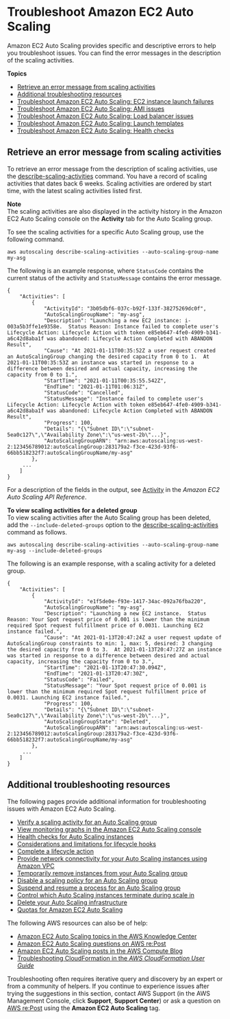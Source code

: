 # Troubleshoot Amazon EC2 Auto Scaling<a name="CHAP_Troubleshooting"></a>

Amazon EC2 Auto Scaling provides specific and descriptive errors to help you troubleshoot issues\. You can find the error messages in the description of the scaling activities\.

**Topics**
+ [Retrieve an error message from scaling activities](#RetrievingErrors)
+ [Additional troubleshooting resources](#additional-troubleshooting-resources)
+ [Troubleshoot Amazon EC2 Auto Scaling: EC2 instance launch failures](ts-as-instancelaunchfailure.md)
+ [Troubleshoot Amazon EC2 Auto Scaling: AMI issues](ts-as-ami.md)
+ [Troubleshoot Amazon EC2 Auto Scaling: Load balancer issues](ts-as-loadbalancer.md)
+ [Troubleshoot Amazon EC2 Auto Scaling: Launch templates](ts-as-launch-template.md)
+ [Troubleshoot Amazon EC2 Auto Scaling: Health checks](ts-as-healthchecks.md)

## Retrieve an error message from scaling activities<a name="RetrievingErrors"></a>

To retrieve an error message from the description of scaling activities, use the [describe\-scaling\-activities](https://docs.aws.amazon.com/cli/latest/reference/autoscaling/describe-scaling-activities.html) command\. You have a record of scaling activities that dates back 6 weeks\. Scaling activities are ordered by start time, with the latest scaling activities listed first\. 

**Note**  
The scaling activities are also displayed in the activity history in the Amazon EC2 Auto Scaling console on the **Activity** tab for the Auto Scaling group\.

To see the scaling activities for a specific Auto Scaling group, use the following command\. 

```
aws autoscaling describe-scaling-activities --auto-scaling-group-name my-asg
```

The following is an example response, where `StatusCode` contains the current status of the activity and `StatusMessage` contains the error message\.

```
{
    "Activities": [
        {
            "ActivityId": "3b05dbf6-037c-b92f-133f-38275269dc0f",
            "AutoScalingGroupName": "my-asg",
            "Description": "Launching a new EC2 instance: i-003a5b3ffe1e9358e.  Status Reason: Instance failed to complete user's Lifecycle Action: Lifecycle Action with token e85eb647-4fe0-4909-b341-a6c42d8aba1f was abandoned: Lifecycle Action Completed with ABANDON Result",
            "Cause": "At 2021-01-11T00:35:52Z a user request created an AutoScalingGroup changing the desired capacity from 0 to 1.  At 2021-01-11T00:35:53Z an instance was started in response to a difference between desired and actual capacity, increasing the capacity from 0 to 1.",
            "StartTime": "2021-01-11T00:35:55.542Z",
            "EndTime": "2021-01-11T01:06:31Z",
            "StatusCode": "Cancelled",
            "StatusMessage": "Instance failed to complete user's Lifecycle Action: Lifecycle Action with token e85eb647-4fe0-4909-b341-a6c42d8aba1f was abandoned: Lifecycle Action Completed with ABANDON Result",
            "Progress": 100,
            "Details": "{\"Subnet ID\":\"subnet-5ea0c127\",\"Availability Zone\":\"us-west-2b\"...}",
            "AutoScalingGroupARN": "arn:aws:autoscaling:us-west-2:123456789012:autoScalingGroup:283179a2-f3ce-423d-93f6-66bb518232f7:autoScalingGroupName/my-asg"
        },
     ...
    ]
}
```

For a description of the fields in the output, see [Activity](https://docs.aws.amazon.com/autoscaling/ec2/APIReference/API_Activity.html) in the *Amazon EC2 Auto Scaling API Reference*\.

**To view scaling activities for a deleted group**  
To view scaling activities after the Auto Scaling group has been deleted, add the `--include-deleted-groups` option to the [describe\-scaling\-activities](https://docs.aws.amazon.com/cli/latest/reference/autoscaling/describe-scaling-activities.html) command as follows\. 

```
aws autoscaling describe-scaling-activities --auto-scaling-group-name my-asg --include-deleted-groups
```

The following is an example response, with a scaling activity for a deleted group\. 

```
{
    "Activities": [
        {
            "ActivityId": "e1f5de0e-f93e-1417-34ac-092a76fba220",
            "AutoScalingGroupName": "my-asg",
            "Description": "Launching a new EC2 instance.  Status Reason: Your Spot request price of 0.001 is lower than the minimum required Spot request fulfillment price of 0.0031. Launching EC2 instance failed.",
            "Cause": "At 2021-01-13T20:47:24Z a user request update of AutoScalingGroup constraints to min: 1, max: 5, desired: 3 changing the desired capacity from 0 to 3.  At 2021-01-13T20:47:27Z an instance was started in response to a difference between desired and actual capacity, increasing the capacity from 0 to 3.",
            "StartTime": "2021-01-13T20:47:30.094Z",
            "EndTime": "2021-01-13T20:47:30Z",
            "StatusCode": "Failed",
            "StatusMessage": "Your Spot request price of 0.001 is lower than the minimum required Spot request fulfillment price of 0.0031. Launching EC2 instance failed.",
            "Progress": 100,
            "Details": "{\"Subnet ID\":\"subnet-5ea0c127\",\"Availability Zone\":\"us-west-2b\"...}",
            "AutoScalingGroupState": "Deleted",
            "AutoScalingGroupARN": "arn:aws:autoscaling:us-west-2:123456789012:autoScalingGroup:283179a2-f3ce-423d-93f6-66bb518232f7:autoScalingGroupName/my-asg"
        },
     ...
    ]
}
```

## Additional troubleshooting resources<a name="additional-troubleshooting-resources"></a>

The following pages provide additional information for troubleshooting issues with Amazon EC2 Auto Scaling\.
+ [Verify a scaling activity for an Auto Scaling group](as-verify-scaling-activity.md) 
+ [View monitoring graphs in the Amazon EC2 Auto Scaling console](viewing-monitoring-graphs.md) 
+ [Health checks for Auto Scaling instances](ec2-auto-scaling-health-checks.md) 
+ [Considerations and limitations for lifecycle hooks](lifecycle-hooks.md#lifecycle-hook-considerations)
+  [Complete a lifecycle action](completing-lifecycle-hooks.md)
+  [Provide network connectivity for your Auto Scaling instances using Amazon VPC](asg-in-vpc.md) 
+ [Temporarily remove instances from your Auto Scaling group](as-enter-exit-standby.md) 
+ [Disable a scaling policy for an Auto Scaling group](as-enable-disable-scaling-policy.md) 
+  [Suspend and resume a process for an Auto Scaling group](as-suspend-resume-processes.md) 
+ [Control which Auto Scaling instances terminate during scale in](as-instance-termination.md) 
+ [Delete your Auto Scaling infrastructure](as-process-shutdown.md) 
+ [Quotas for Amazon EC2 Auto Scaling](ec2-auto-scaling-quotas.md) 

The following AWS resources can also be of help:
+ [Amazon EC2 Auto Scaling topics in the AWS Knowledge Center](https://aws.amazon.com/premiumsupport/knowledge-center/#AWS_Auto_Scaling) 
+ [Amazon EC2 Auto Scaling questions on AWS re:Post](https://repost.aws/tags/TA5Ef3s6KtTiqT0mCRhR79ig/amazon-ec-2-auto-scaling)
+ [Amazon EC2 Auto Scaling posts in the AWS Compute Blog](http://aws.amazon.com/blogs/compute/category/compute/auto-scaling/) 
+ [Troubleshooting CloudFormation in the *AWS CloudFormation User Guide*](https://docs.aws.amazon.com/AWSCloudFormation/latest/UserGuide/troubleshooting.html) 

Troubleshooting often requires iterative query and discovery by an expert or from a community of helpers\. If you continue to experience issues after trying the suggestions in this section, contact AWS Support \(in the AWS Management Console, click **Support**, **Support Center**\) or ask a question on [AWS re:Post](https://repost.aws/) using the **Amazon EC2 Auto Scaling** tag\.